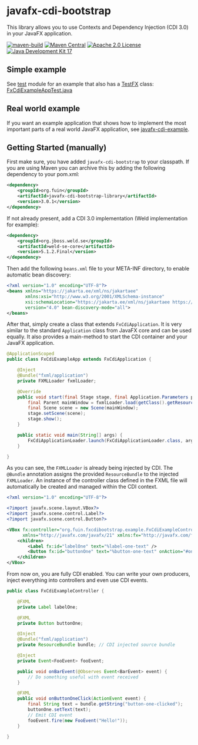 # javafx-cdi-bootstrap
This library allows you to use Contexts and Dependency Injection (CDI 3.0) in your JavaFX application.

[![maven-build](https://github.com/fuinorg/javafx-cdi-bootstrap/actions/workflows/maven.yml/badge.svg)](https://github.com/fuinorg/javafx-cdi-bootstrap/actions/workflows/maven.yml)
[![Maven Central](https://maven-badges.herokuapp.com/maven-central/org.fuin/javafx-cdi-bootstrap/badge.svg)](https://maven-badges.herokuapp.com/maven-central/org.fuin/javafx-cdi-bootstrap/)
[![Apache 2.0 License](http://img.shields.io/badge/license-Apache%202.0-blue.svg)](https://www.apache.org/licenses/LICENSE-2.0)
[![Java Development Kit 17](https://img.shields.io/badge/JDK-17-green.svg)](https://openjdk.java.net/projects/jdk/17/)

## Simple example
See [test](test) module for an example that also has a [TestFX](https://github.com/TestFX/TestFX) class: [FxCdiExampleAppTest.java](test/src/test/java/org/fuin/fxcdibootstrap/FxCdiExampleAppTest.java)

## Real world example
If you want an example application that shows how to implement the most important parts of a real world JavaFX application,
see [javafx-cdi-example](https://github.com/fuinorg/javafx-cdi-example).

## Getting Started (manually)

First make sure, you have added `javafx-cdi-bootstrap` to your classpath. 
If you are using Maven you can archive this by adding the following dependency to your pom.xml:

```xml
<dependency>
    <groupId>org.fuin</groupId>
    <artifactId>javafx-cdi-bootstrap-library</artifactId>
    <version>3.0.1</version>
</dependency>
```

If not already present, add a CDI 3.0 implementation (Weld implementation for example):

```xml
<dependency>
    <groupId>org.jboss.weld.se</groupId>
    <artifactId>weld-se-core</artifactId>
    <version>5.1.2.Final</version>
</dependency>
```

Then add the following `beans.xml` file to your META-INF directory, to enable automatic bean discovery:

```xml
<?xml version="1.0" encoding="UTF-8"?>
<beans xmlns="https://jakarta.ee/xml/ns/jakartaee"
       xmlns:xsi="http://www.w3.org/2001/XMLSchema-instance"
       xsi:schemaLocation="https://jakarta.ee/xml/ns/jakartaee https://jakarta.ee/xml/ns/jakartaee/beans_4_0.xsd"
       version="4.0" bean-discovery-mode="all">
</beans>
```

After that, simply create a class that extends `FxCdiApplication`. 
It is very similar to the standard `Application` class from JavaFX core and can be used equally. 
It also provides a main-method to start the CDI container and your JavaFX application.

```java
@ApplicationScoped
public class FxCdiExampleApp extends FxCdiApplication {

    @Inject
    @Bundle("fxml/application")
    private FXMLLoader fxmlLoader;

    @Override
    public void start(final Stage stage, final Application.Parameters parameters) throws Exception {
        final Parent mainWindow = fxmlLoader.load(getClass().getResourceAsStream("/fxml/application.fxml"));
        final Scene scene = new Scene(mainWindow);
        stage.setScene(scene);
        stage.show();
    }

    public static void main(String[] args) {
        FxCdiApplicationLoader.launch(FxCdiApplicationLoader.class, args);
    }

}
```

As you can see, the `FXMLLoader` is already being injected by CDI. 
The `@Bundle` annotation assigns the provided `ResourceBundle` to the injected `FXMLLoader`. 
An instance of the controller class defined in the FXML file will automatically be created and managed within the CDI context.

```xml
<?xml version="1.0" encoding="UTF-8"?>

<?import javafx.scene.layout.VBox?>
<?import javafx.scene.control.Label?>
<?import javafx.scene.control.Button?>

<VBox fx:controller="org.fuin.fxcdibootstrap.example.FxCdiExampleController" 
      xmlns="http://javafx.com/javafx/21" xmlns:fx="http://javafx.com/fxml/1">
    <children>
        <Label fx:id="labelOne" text="%label-one-text" />
        <Button fx:id="buttonOne" text="%button-one-text" onAction="#onButtonOneClick" />
    </children>
</VBox>
```

From now on, you are fully CDI enabled. You can write your own producers, inject everything into controllers and even use CDI events.

```java
public class FxCdiExampleController {

    @FXML
    private Label labelOne;

    @FXML
    private Button buttonOne;

    @Inject
    @Bundle("fxml/application")
    private ResourceBundle bundle; // CDI injected source bundle

    @Inject
    private Event<FooEvent> fooEvent;

    public void onBarEvent(@Observes Event<BarEvent> event) {
        // Do something useful with event received
    }

    @FXML
    public void onButtonOneClick(ActionEvent event) {
        final String text = bundle.getString("button-one-clicked");
        buttonOne.setText(text);
        // Emit CDI event
        fooEvent.fire(new FooEvent("Hello!"));
    }

}
```

